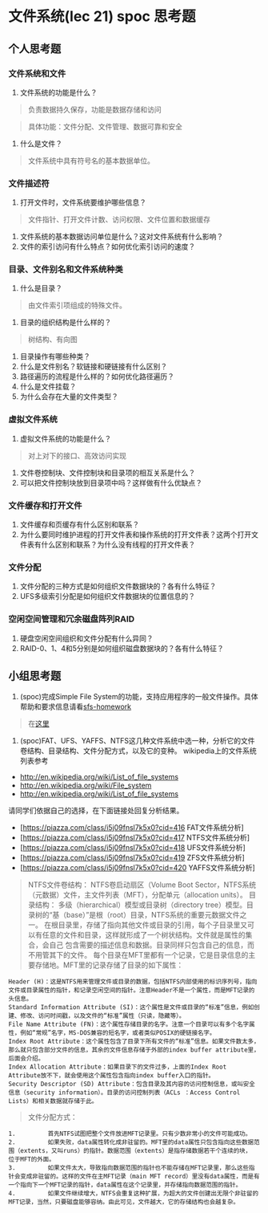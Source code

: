 # 文件系统(lec 21) spoc 思考题

## 个人思考题
### 文件系统和文件 
 1. 文件系统的功能是什么？

>  负责数据持久保存，功能是数据存储和访问

>  具体功能：文件分配、文件管理、数据可靠和安全

 1. 什么是文件？

>  文件系统中具有符号名的基本数据单位。

### 文件描述符
 1. 打开文件时，文件系统要维护哪些信息？

>  文件指针、打开文件计数、访问权限、文件位置和数据缓存

 1. 文件系统的基本数据访问单位是什么？这对文件系统有什么影响？
 1. 文件的索引访问有什么特点？如何优化索引访问的速度？

### 目录、文件别名和文件系统种类
 1. 什么是目录？

>  由文件索引项组成的特殊文件。

 1. 目录的组织结构是什么样的？

>  树结构、有向图

 1. 目录操作有哪些种类？
 1. 什么是文件别名？软链接和硬链接有什么区别？
 1. 路径遍历的流程是什么样的？如何优化路径遍历？
 1. 什么是文件挂载？
 1. 为什么会存在大量的文件类型？

### 虚拟文件系统 
 1. 虚拟文件系统的功能是什么？

>  对上对下的接口、高效访问实现

 1. 文件卷控制块、文件控制块和目录项的相互关系是什么？
 1. 可以把文件控制块放到目录项中吗？这样做有什么优缺点？


### 文件缓存和打开文件
 1. 文件缓存和页缓存有什么区别和联系？
 1. 为什么要同时维护进程的打开文件表和操作系统的打开文件表？这两个打开文件表有什么区别和联系？为什么没有线程的打开文件表？
 
### 文件分配
 1. 文件分配的三种方式是如何组织文件数据块的？各有什么特征？
 1. UFS多级索引分配是如何组织文件数据块的位置信息的？

### 空闲空间管理和冗余磁盘阵列RAID
 1. 硬盘空闲空间组织和文件分配有什么异同？
 1. RAID-0、1、4和5分别是如何组织磁盘数据块的？各有什么特征？

## 小组思考题
 1. (spoc)完成Simple File System的功能，支持应用程序的一般文件操作。具体帮助和要求信息请看[sfs-homework](https://github.com/chyyuu/ucore_lab/blob/master/related_info/lab8/sfs-homework.md)

 > 在[这里](https://github.com/williamljb/ucore_lab/blob/master/related_info/lab8/sfs-homework.md)


 1. (spoc)FAT、UFS、YAFFS、NTFS这几种文件系统中选一种，分析它的文件卷结构、目录结构、文件分配方式，以及它的变种。
  wikipedia上的文件系统列表参考
  - http://en.wikipedia.org/wiki/List_of_file_systems
  - http://en.wikipedia.org/wiki/File_system
  - http://en.wikipedia.org/wiki/List_of_file_systems

  请同学们依据自己的选择，在下面链接处回复分析结果。
  - [https://piazza.com/class/i5j09fnsl7k5x0?cid=416 FAT文件系统分析]
  - [https://piazza.com/class/i5j09fnsl7k5x0?cid=417 NTFS文件系统分析]
  - [https://piazza.com/class/i5j09fnsl7k5x0?cid=418 UFS文件系统分析]
  - [https://piazza.com/class/i5j09fnsl7k5x0?cid=419 ZFS文件系统分析]
  - [https://piazza.com/class/i5j09fnsl7k5x0?cid=420 YAFFS文件系统分析]

  > NTFS文件卷结构：
  NTFS卷启动扇区（Volume Boot Sector，NTFS系统（元数据）文件，主文件列表（MFT），分配单元（allocation units）。
  > 目录结构：
  多级（hierarchical）模型或目录树（directory tree）模型。目录树的“基（base）”是根（root）目录，NTFS系统的重要元数据文件之一。
  在根目录里，存储了指向其他文件或目录的引用，每个子目录里又可以有任意的文件和目录，这样就形成了一个树状结构。文件就是属性的集合，会自己
  包含需要的描述信息和数据。目录同样只包含自己的信息，而不用管其下的文件。
  每个目录在MFT里都有一个记录，它是目录信息的主要存储地。MFT里的记录存储了目录的如下属性：
  
```
Header (H)：这是NTFS用来管理文件或目录的数据，包括NTFS内部使用的标识序列号，指向文件或目录属性的指针，和记录空闲空间的指针。注意Header不是一个属性，而是MFT记录的头信息。
Standard Information Attribute (SI)：这个属性是文件或目录的“标准”信息，例如创建、修改、访问时间戳，以及文件的“标准”属性（只读，隐藏等）。
File Name Attribute (FN)：这个属性存储目录的名字。注意一个目录可以有多个名字属性，例如“常规”名字，MS-DOS兼容的短名字，或者类似POSIX的硬链接名字。
Index Root Attribute：这个属性包含了目录下所有文件的“标准”信息。如果文件数太多，那么就只包含部分文件的信息，其余的文件信息存储于外部的index buffer attribute里，后面会介绍。
Index Allocation Attribute：如果目录下的文件过多，上面的Index Root Attribute放不下，就会使用这个属性包含指向index buffer入口的指针。
Security Descriptor (SD) Attribute：包含目录及其内容的访问控制信息，或叫安全信息（security information）。目录的访问控制列表（ACLs ：Access Control Lists）和相关数据就存储于此。
```
  > 文件分配方式：

```
1.         首先NTFS试图把整个文件放进MFT记录里。只有少数非常小的文件可能成功。
2.         如果失败，data属性转化成非驻留的。MFT里的data属性只包含指向这些数据范围（extents，又叫runs）的指针。数据范围（extents）是指存储数据若干个连续的块， 位于MFT的外面。
3.         如果文件太大，导致指向数据范围的指针也不能存储在MFT记录里，那么这些指针会变成非驻留的。这样的文件在主MFT记录（main MFT record）里没有data属性，而是有一个指向下一个MFT记录的指针，data属性在这个记录里，并存储指向数据范围的指针。
4.         如果文件继续增大，NTFS会重复这种扩展，为超大的文件创建出无限个非驻留的MFT记录，当然，只要磁盘能够容纳。由此可见，文件越大，它的存储结构也会越复杂。
```
